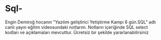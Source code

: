 # Sql- 
 Engin Demiroğ hocanın "Yazılım geliştirici Yetiştirme Kampı 6 gün.SQL" adlı canlı yayın eğitim videosundaki notlarım.
 Notların içeriğinde SQL select kodları ve açıklamaları mevcuttur.
 Ücretsiz bir şekilde yararlanabilirsiniz
 
 
